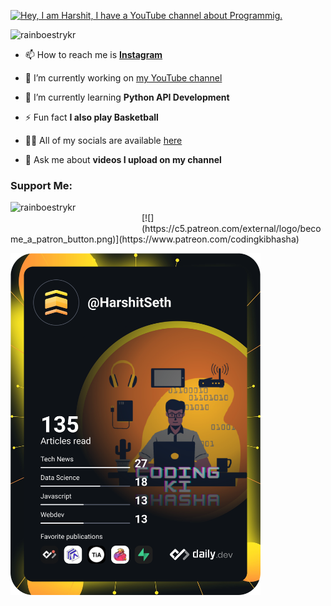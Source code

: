 [![Hey, I am Harshit, I have a YouTube channel about Programmig.](https://pimp-my-readme.webapp.io/pimp-my-readme/wavy-banner?subtitle=I%20have%20a%20YouTube%20channel%20about%20Programmig.&title=Hey%2C%20I%20am%20Harshit)](https://bit.ly/33XPWSS)

<p align="left"> <img src="https://komarev.com/ghpvc/?username=HarshitSeth-809014&label=Profile%20Views&color=orange&style=plastic" alt="rainboestrykr" /> </p>


- 📫 How to reach me is **[Instagram](https://bit.ly/3FYEtj8)**

- 🔭 I’m currently working on [my YouTube channel](https://bit.ly/33XPWSS)

- 🌱 I’m currently learning **Python API Development**

- ⚡ Fun fact **I also play Basketball**

- 👨‍💻 All of my socials are available [here](https://ayo.so/abhiraj)

- 💬 Ask me about **videos I upload on my channel**

<h3 align="left">Support Me:</h3>
<p><a href="https://www.buymeacoffee.com/codingkibhasha"> <img align="left" src="https://cdn.buymeacoffee.com/buttons/v2/default-yellow.png" height="50" width="210" alt="rainboestrykr" /></a></p><br>
[![](https://c5.patreon.com/external/logo/become_a_patron_button.png)](https://www.patreon.com/codingkibhasha)



<a href="https://app.daily.dev/HarshitSeth"><img src="https://github.com/HarshitSeth-809014/HarshitSeth-809014/blob/main/devcard.svg" width="400" alt="Harshit Seth's Dev Card"/></a>
